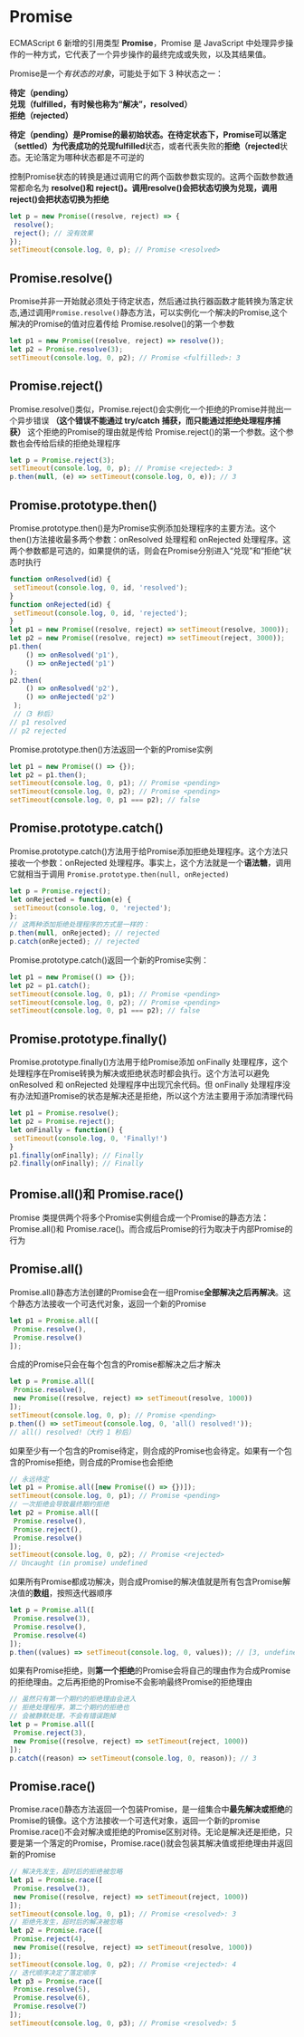 
# Promise 
ECMAScript 6 新增的引用类型 **Promise**，Promise 是 JavaScript 中处理异步操作的一种方式，它代表了一个异步操作的最终完成或失败，以及其结果值。

Promise是一个*有状态的对象*，可能处于如下 3 种状态之一：

**待定（pending）**<br />
**兑现（fulfilled，有时候也称为“解决”，resolved）**<br />
**拒绝（rejected）**<br />

**待定（pending）**是Promise的最初始状态。在待定状态下，Promise可以落定（settled）为代表成功的**兑现fulfilled**状态，或者代表失败的**拒绝（rejected**状态。无论落定为哪种状态都是不可逆的

控制Promise状态的转换是通过调用它的两个函数参数实现的。这两个函数参数通常都命名为 **resolve()**和 **reject()**。调用**resolve()会把状态切换为兑现，调用 reject()会把状态切换为拒绝**
``` js
let p = new Promise((resolve, reject) => { 
 resolve();
 reject(); // 没有效果
}); 
setTimeout(console.log, 0, p); // Promise <resolved>
```
## Promise.resolve()
Promise并非一开始就必须处于待定状态，然后通过执行器函数才能转换为落定状态,通过调用`Promise.resolve()`静态方法，可以实例化一个解决的Promise,这个解决的Promise的值对应着传给 Promise.resolve()的第一个参数
```js
let p1 = new Promise((resolve, reject) => resolve()); 
let p2 = Promise.resolve(3);
setTimeout(console.log, 0, p2); // Promise <fulfilled>: 3 


```

## Promise.reject()
 Promise.resolve()类似，Promise.reject()会实例化一个拒绝的Promise并抛出一个异步错误 **（这个错误不能通过 try/catch 捕获，而只能通过拒绝处理程序捕获）** 这个拒绝的Promise的理由就是传给 Promise.reject()的第一个参数。这个参数也会传给后续的拒绝处理程序
 ```js
 let p = Promise.reject(3); 
setTimeout(console.log, 0, p); // Promise <rejected>: 3 
p.then(null, (e) => setTimeout(console.log, 0, e)); // 3 
```
## Promise.prototype.then()
Promise.prototype.then()是为Promise实例添加处理程序的主要方法。这个 then()方法接收最多两个参数：onResolved 处理程和 onRejected 处理程序。这两个参数都是可选的，如果提供的话，则会在Promise分别进入“兑现”和“拒绝”状态时执行
```js
function onResolved(id) { 
 setTimeout(console.log, 0, id, 'resolved'); 
} 
function onRejected(id) { 
 setTimeout(console.log, 0, id, 'rejected'); 
} 
let p1 = new Promise((resolve, reject) => setTimeout(resolve, 3000)); 
let p2 = new Promise((resolve, reject) => setTimeout(reject, 3000)); 
p1.then(
    () => onResolved('p1'), 
    () => onRejected('p1')
); 
p2.then(
    () => onResolved('p2'), 
    () => onRejected('p2')
 );
 //（3 秒后）
// p1 resolved 
// p2 rejected 
```
Promise.prototype.then()方法返回一个新的Promise实例
```js
let p1 = new Promise(() => {}); 
let p2 = p1.then(); 
setTimeout(console.log, 0, p1); // Promise <pending> 
setTimeout(console.log, 0, p2); // Promise <pending> 
setTimeout(console.log, 0, p1 === p2); // false 
```

## Promise.prototype.catch()
Promise.prototype.catch()方法用于给Promise添加拒绝处理程序。这个方法只接收一个参数：onRejected 处理程序。事实上，这个方法就是一个**语法糖**，调用它就相当于调用 `Promise.prototype.then(null, onRejected)`
```js
let p = Promise.reject(); 
let onRejected = function(e) { 
 setTimeout(console.log, 0, 'rejected'); 
}; 
// 这两种添加拒绝处理程序的方式是一样的：
p.then(null, onRejected); // rejected 
p.catch(onRejected); // rejected 
```
Promise.prototype.catch()返回一个新的Promise实例：
```js
let p1 = new Promise(() => {}); 
let p2 = p1.catch(); 
setTimeout(console.log, 0, p1); // Promise <pending> 
setTimeout(console.log, 0, p2); // Promise <pending> 
setTimeout(console.log, 0, p1 === p2); // false 
```
## Promise.prototype.finally()
Promise.prototype.finally()方法用于给Promise添加 onFinally 处理程序，这个处理程序在Promise转换为解决或拒绝状态时都会执行。这个方法可以避免 onResolved 和 onRejected 处理程序中出现冗余代码。但 onFinally 处理程序没有办法知道Promise的状态是解决还是拒绝，所以这个方法主要用于添加清理代码
```js
let p1 = Promise.resolve(); 
let p2 = Promise.reject(); 
let onFinally = function() { 
 setTimeout(console.log, 0, 'Finally!') 
} 
p1.finally(onFinally); // Finally 
p2.finally(onFinally); // Finally 
```
## Promise.all()和 Promise.race()
Promise 类提供两个将多个Promise实例组合成一个Promise的静态方法：Promise.all()和 Promise.race()。而合成后Promise的行为取决于内部Promise的行为

## Promise.all()
Promise.all()静态方法创建的Promise会在一组Promise**全部解决之后再解决**。这个静态方法接收一个可迭代对象，返回一个新的Promise
``` js
let p1 = Promise.all([ 
 Promise.resolve(), 
 Promise.resolve() 
]); 
```
合成的Promise只会在每个包含的Promise都解决之后才解决
```js
let p = Promise.all([ 
 Promise.resolve(), 
 new Promise((resolve, reject) => setTimeout(resolve, 1000)) 
]); 
setTimeout(console.log, 0, p); // Promise <pending> 
p.then(() => setTimeout(console.log, 0, 'all() resolved!')); 
// all() resolved!（大约 1 秒后）
```
如果至少有一个包含的Promise待定，则合成的Promise也会待定。如果有一个包含的Promise拒绝，则合成的Promise也会拒绝
```js
// 永远待定
let p1 = Promise.all([new Promise(() => {})]); 
setTimeout(console.log, 0, p1); // Promise <pending> 
// 一次拒绝会导致最终期约拒绝
let p2 = Promise.all([ 
 Promise.resolve(), 
 Promise.reject(), 
 Promise.resolve() 
]); 
setTimeout(console.log, 0, p2); // Promise <rejected> 
// Uncaught (in promise) undefined 
```
如果所有Promise都成功解决，则合成Promise的解决值就是所有包含Promise解决值的**数组**，按照迭代器顺序
```js
let p = Promise.all([ 
 Promise.resolve(3), 
 Promise.resolve(), 
 Promise.resolve(4) 
]); 
p.then((values) => setTimeout(console.log, 0, values)); // [3, undefined, 4] 
```
如果有Promise拒绝，则**第一个拒绝**的Promise会将自己的理由作为合成Promise的拒绝理由。之后再拒绝的Promise不会影响最终Promise的拒绝理由
```js
// 虽然只有第一个期约的拒绝理由会进入 
// 拒绝处理程序，第二个期约的拒绝也
// 会被静默处理，不会有错误跑掉
let p = Promise.all([ 
 Promise.reject(3), 
 new Promise((resolve, reject) => setTimeout(reject, 1000)) 
]); 
p.catch((reason) => setTimeout(console.log, 0, reason)); // 3 
```
## Promise.race()
Promise.race()静态方法返回一个包装Promise，是一组集合中**最先解决或拒绝**的Promise的镜像。这个方法接收一个可迭代对象，返回一个新的promise
Promise.race()不会对解决或拒绝的Promise区别对待。无论是解决还是拒绝，只要是第一个落定的Promise，Promise.race()就会包装其解决值或拒绝理由并返回新的Promise
```js
// 解决先发生，超时后的拒绝被忽略
let p1 = Promise.race([ 
 Promise.resolve(3), 
 new Promise((resolve, reject) => setTimeout(reject, 1000)) 
]); 
setTimeout(console.log, 0, p1); // Promise <resolved>: 3 
// 拒绝先发生，超时后的解决被忽略
let p2 = Promise.race([ 
 Promise.reject(4), 
 new Promise((resolve, reject) => setTimeout(resolve, 1000)) 
]); 
setTimeout(console.log, 0, p2); // Promise <rejected>: 4 
// 迭代顺序决定了落定顺序
let p3 = Promise.race([ 
 Promise.resolve(5), 
 Promise.resolve(6), 
 Promise.resolve(7) 
]); 
setTimeout(console.log, 0, p3); // Promise <resolved>: 5 
```